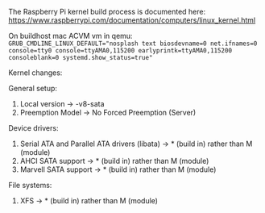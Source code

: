 The Raspberry Pi kernel build process is documented here:
https://www.raspberrypi.com/documentation/computers/linux_kernel.html


On buildhost mac ACVM vm in qemu: 
``GRUB_CMDLINE_LINUX_DEFAULT="nosplash text biosdevname=0 net.ifnames=0 console=tty0 console=ttyAMA0,115200 earlyprintk=ttyAMA0,115200 consoleblank=0 systemd.show_status=true"``

Kernel changes:

General setup:
1. Local version -> -v8-sata
2. Preemption Model -> No Forced Preemption (Server)

Device drivers:

1. Serial ATA and Parallel ATA drivers (libata) -> * (build in) rather than M (module)
2. AHCI SATA support -> * (build in) rather than M (module)
3. Marvell SATA support -> * (build in) rather than M (module)

File systems:
1. XFS -> * (build in) rather than M (module)
